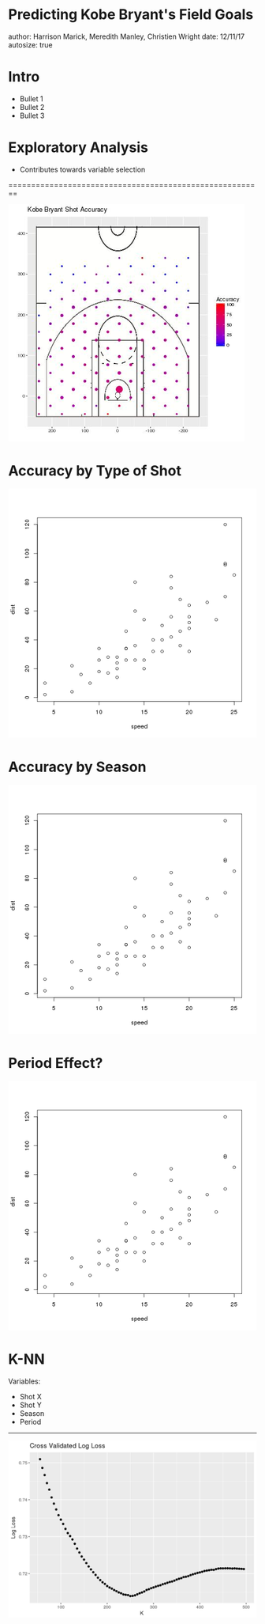 Predicting Kobe Bryant's Field Goals
========================================================
author: Harrison Marick, Meredith Manley, Christien Wright
date: 12/11/17
autosize: true

Intro
========================================================

- Bullet 1
- Bullet 2
- Bullet 3

Exploratory Analysis 
========================================================

- Contributes towards variable selection

========================================================

![](heat.jpg)


Accuracy by Type of Shot
========================================================

![plot of chunk unnamed-chunk-1](FinalPresentation-figure/unnamed-chunk-1-1.png)



Accuracy by Season
========================================================

![plot of chunk unnamed-chunk-2](FinalPresentation-figure/unnamed-chunk-2-1.png)


Period Effect?
========================================================

![plot of chunk unnamed-chunk-3](FinalPresentation-figure/unnamed-chunk-3-1.png)


K-NN
========================================================

Variables:
- Shot X
- Shot Y
- Season
- Period

***

![](cross.png)

